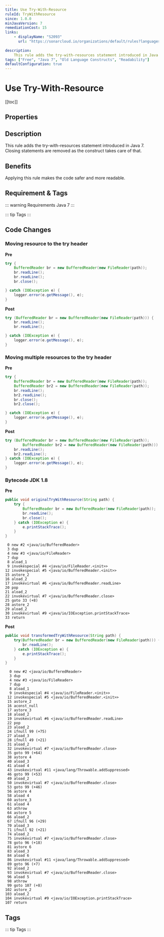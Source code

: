 ```yaml
---
title: Use Try-With-Resource
ruleId: TryWithResource
since: 1.0.0
minJavaVersion: 7
remediationCost: 15
links:
    - displayName: "S2093"
      url: "https://sonarcloud.io/organizations/default/rules?languages=java&open=java%3AS2093&q=S2093"
    
description:
    This rule adds the try-with-resources statement introduced in Java 7. Closing statements are removed as the construct takes care of that.
tags: ["Free", "Java 7", "Old Language Constructs", "Readability"]
defaultConfiguration: true
---
```


# Use Try-With-Resource

[[toc]]

## Properties

<RuleProperties />


## Description

This rule adds the try-with-resources statement introduced in Java 7. Closing statements are removed as
the construct takes care of that.

## Benefits

Applying this rule makes the code safer and more readable.

## Requirement & Tags

::: warning Requirements
Java 7
:::

::: tip Tags
<TagLinks />
:::

## Code Changes

### Moving resource to the try header

__Pre__
```java
try {
    BufferedReader br = new BufferedReader(new FileReader(path));
    br.readLine();
    br.readLine();
    br.close();

} catch (IOException e) {
    logger.error(e.getMessage(), e);
}
```

__Post__
```java
try (BufferedReader br = new BufferedReader(new FileReader(path))) {
    br.readLine();
    br.readLine();

} catch (IOException e) {
    logger.error(e.getMessage(), e);
}
```


### Moving multiple resources to the try header

__Pre__

```java
try {
    BufferedReader br = new BufferedReader(new FileReader(path));
    BufferedReader br2 = new BufferedReader(new FileReader(path));
    br.readLine();
    br2.readLine();
    br.close();
    br2.close();

} catch (IOException e) {
    logger.error(e.getMessage(), e);
}
```

__Post__
```java
try (BufferedReader br = new BufferedReader(new FileReader(path));
        BufferedReader br2 = new BufferedReader(new FileReader(path))) {
    br.readLine();
    br2.readLine();
} catch (IOException e) {
    logger.error(e.getMessage(), e);
}
```

### Bytecode JDK 1.8 

__Pre__
```java
public void originalTryWithResource(String path) {
    try {
        BufferedReader br = new BufferedReader(new FileReader(path));
        br.readLine();
        br.close();
    } catch (IOException e) {
        e.printStackTrace();
    }
}
```

```
 0 new #2 <java/io/BufferedReader>
 3 dup
 4 new #3 <java/io/FileReader>
 7 dup
 8 aload_1
 9 invokespecial #4 <java/io/FileReader.<init>>
12 invokespecial #5 <java/io/BufferedReader.<init>>
15 astore_2
16 aload_2
17 invokevirtual #6 <java/io/BufferedReader.readLine>
20 pop
21 aload_2
22 invokevirtual #7 <java/io/BufferedReader.close>
25 goto 33 (+8)
28 astore_2
29 aload_2
30 invokevirtual #9 <java/io/IOException.printStackTrace>
33 return
```

__Post__
```java
public void transformedTryWithResource(String path) {
    try(BufferedReader br = new BufferedReader(new FileReader(path))) {
        br.readLine();
    } catch (IOException e) {
        e.printStackTrace();
    }
}
```

```
  0 new #2 <java/io/BufferedReader>
  3 dup
  4 new #3 <java/io/FileReader>
  7 dup
  8 aload_1
  9 invokespecial #4 <java/io/FileReader.<init>>
 12 invokespecial #5 <java/io/BufferedReader.<init>>
 15 astore_2
 16 aconst_null
 17 astore_3
 18 aload_2
 19 invokevirtual #6 <java/io/BufferedReader.readLine>
 22 pop
 23 aload_2
 24 ifnull 99 (+75)
 27 aload_3
 28 ifnull 49 (+21)
 31 aload_2
 32 invokevirtual #7 <java/io/BufferedReader.close>
 35 goto 99 (+64)
 38 astore 4
 40 aload_3
 41 aload 4
 43 invokevirtual #11 <java/lang/Throwable.addSuppressed>
 46 goto 99 (+53)
 49 aload_2
 50 invokevirtual #7 <java/io/BufferedReader.close>
 53 goto 99 (+46)
 56 astore 4
 58 aload 4
 60 astore_3
 61 aload 4
 63 athrow
 64 astore 5
 66 aload_2
 67 ifnull 96 (+29)
 70 aload_3
 71 ifnull 92 (+21)
 74 aload_2
 75 invokevirtual #7 <java/io/BufferedReader.close>
 78 goto 96 (+18)
 81 astore 6
 83 aload_3
 84 aload 6
 86 invokevirtual #11 <java/lang/Throwable.addSuppressed>
 89 goto 96 (+7)
 92 aload_2
 93 invokevirtual #7 <java/io/BufferedReader.close>
 96 aload 5
 98 athrow
 99 goto 107 (+8)
102 astore_2
103 aload_2
104 invokevirtual #9 <java/io/IOException.printStackTrace>
107 return
```

<VersionNotice />


## Tags

::: tip Tags
<TagLinks />
:::